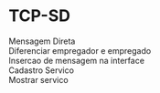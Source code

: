 # TCP-SD

Mensagem Direta  <br/>
Diferenciar empregador e empregado  <br/>
Insercao de mensagem na interface  <br/>
Cadastro Servico  <br/>
Mostrar servico  <br/>
